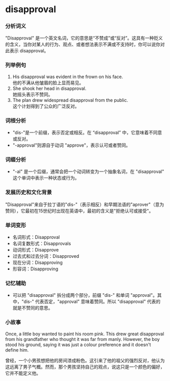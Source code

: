 # disapproval

### 分析词义

  

"Disapproval" 是一个英文名词，它的意思是“不赞成”或“反对”。这具有一种贬义的含义，当你对某人的行为、观点、或者想法表示不满或不支持时，你可以说你对此表示 disapproval。

  

### 列举例句

  

1.  His disapproval was evident in the frown on his face.  
    他的不满从他皱眉的脸上显而易见。
2.  She shook her head in disapproval.  
    她摇头表示不赞同。
3.  The plan drew widespread disapproval from the public.  
    这个计划得到了公众的广泛反对。

  

### 词根分析

  

*   "dis-"是一个前缀，表示否定或相反。在 “disapproval” 中，它意味着不同意或反对。
*   "-approval"则源自于动词 "approve"，表示认可或者赞同。

  

### 词缀分析

  

*   "-al" 是一个后缀，通常会把一个动词转变为一个抽象名词，在 "disapproval" 这个单词中表示一种状态或行为。

  

### 发展历史和文化背景

  

"Disapproval"来自于拉丁语的"dis-"（表示相反）和早期法语的"aprover"（意为赞同），它最初在15世纪时出现在英语中，最初的含义是"拒绝认可或接受"。

  

### 单词变形

  

*   名词形式：Disapproval
*   名词复数形式：Disapprovals
*   动词形式：Disapprove
*   过去式和过去分词：Disapproved
*   现在分词：Disapproving
*   形容词：Disapproving

  

### 记忆辅助

  

*   可以把 "disapproval" 拆分成两个部分，前缀 "dis-" 和单词 "approval"。其中，"dis-" 代表否定，"approval" 意味着赞同。所以 "disapproval" 代表的就是不赞同的意思。

  

### 小故事

  

Once, a little boy wanted to paint his room pink. This drew great disapproval from his grandfather who thought it was far from manly. However, the boy stood his ground, saying it was just a colour preference and it doesn't define him.

  

曾经，一个小男孩想把他的房间漆成粉色。这引来了他的祖父的强烈反对，他认为这远离了男子气概。然而，那个男孩坚持自己的观点，说这只是一个颜色的偏好，它并不能定义他。
